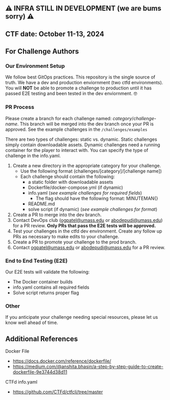 ## ⚠️ INFRA STILL IN DEVELOPMENT (we are bums sorry) ⚠️
## CTF date: October 11-13, 2024

## For Challenge Authors 

### Our Environment Setup 
We follow best GitOps practices. This repository is the single source of truth. 
We have a dev and production enviornment (two ctfd environments). You will **NOT** be able to promote a challenge to production until it has passed E2E testing and been tested in the dev enviornment. 🤓

### PR Process
Please create a branch for each challenge named: *category*/*challenge-name*.
This branch will be merged into the dev branch once your PR is approved. 
See the example challenges in the `/challenges/examples`

There are two types of challenges: static vs. dynamic. 
Static challenges simply contain downloadable assets. 
Dynamic challenges need a running container for the player to interact with. 
You can specify the type of challenge in the info.yaml. 

1) Create a new directory in the appropriate category for your challenge. 
    - Use the following format (challenges/[category]/[challenge name])
    - Each challenge should contain the following:
        - a static folder with downloadable assets
        - Dockerfile/docker-compose.yml (if dynamic)
        - info.yaml (*see example challenges for required fields*)
            - The flag should have the following format: MINUTEMAN{<FLAG>}
        - README.md
        - solve script (if dynamic) (*see example challenges for format*)
2) Create a PR to merge into the dev branch. 
3) Contact DevOps club (ogpatel@umass.edu or abodepudi@umass.edu) for a PR review. **Only PRs that pass the E2E tests will be approved.** 
4) Test your challenges in the ctfd dev environment. Create any follow up PRs as necessary to make edits to your challenge. 
5) Create a PR to promote your challenge to the prod branch. 
6) Contact ogpatel@umass.edu or abodepudi@umass.edu for a PR review.


### End to End Testing (E2E)
Our E2E tests will validate the following:
- The Docker container builds 
- info.yaml contains all required fields 
- Solve script returns proper flag

### Other 
If you anticipate your challenge needing special resources, please let us know well ahead of time. 


## Additional References
Docker File
- https://docs.docker.com/reference/dockerfile/
- https://medium.com/@anshita.bhasin/a-step-by-step-guide-to-create-dockerfile-9e3744d38d11

CTFd info.yaml
- https://github.com/CTFd/ctfcli/tree/master
